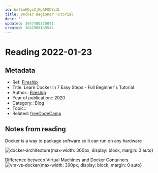 ```yaml
---
id: bdELoEDysZjKpAFODYi3L
title: Docker Beginner Tutorial
desc: ''
updated: 1647480375041
created: 1642903145544
---
```

# Reading 2022-01-23

## Metadata

- Ref: [Fireship](https://www.youtube.com/watch?v=gAkwW2tuIqE)
- Title: Learn Docker in 7 Easy Steps - Full Beginner's Tutorial
- Author:: [Fireship](https://www.youtube.com/channel/UCsBjURrPoezykLs9EqgamOA)
- Year of publication:: 2020
- Category:: Blog
- Topic:: 
- Related: [freeCodeCamp](https://www.freecodecamp.org/news/what-is-docker-used-for-a-docker-container-tutorial-for-beginners/)

## Notes from reading

Docker is a way to package software so it can run on any hardware

![docker-architecture](https://docs.docker.com/engine/images/architecture.svg){max-width: 300px, display: block, margin: 0 auto}

Difference between Virtual Machines and Docker Containers
![vm-vs-docker](https://www.freecodecamp.org/news/content/images/2020/11/image-166.png){max-width: 300px, display: block, margin: 0 auto}